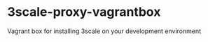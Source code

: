 3scale-proxy-vagrantbox
=======================

Vagrant box for installing 3scale on your development environment

